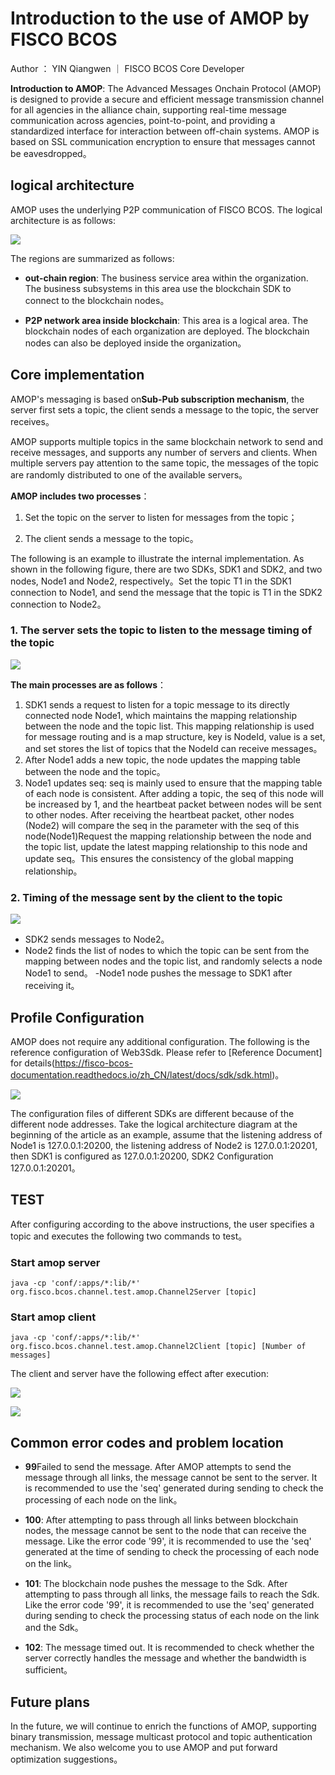 # Introduction to the use of AMOP by FISCO BCOS

Author ： YIN Qiangwen ｜ FISCO BCOS Core Developer

**Introduction to AMOP**: The Advanced Messages Onchain Protocol (AMOP) is designed to provide a secure and efficient message transmission channel for all agencies in the alliance chain, supporting real-time message communication across agencies, point-to-point, and providing a standardized interface for interaction between off-chain systems. AMOP is based on SSL communication encryption to ensure that messages cannot be eavesdropped。

## logical architecture

AMOP uses the underlying P2P communication of FISCO BCOS. The logical architecture is as follows:

![](../../../../images/articles/amop_introduction/IMG_5315.JPG)

The regions are summarized as follows:

- **out-chain region**: The business service area within the organization. The business subsystems in this area use the blockchain SDK to connect to the blockchain nodes。

- **P2P network area inside blockchain**: This area is a logical area. The blockchain nodes of each organization are deployed. The blockchain nodes can also be deployed inside the organization。

## **Core implementation**

AMOP's messaging is based on**Sub-Pub subscription mechanism**, the server first sets a topic, the client sends a message to the topic, the server receives。

AMOP supports multiple topics in the same blockchain network to send and receive messages, and supports any number of servers and clients. When multiple servers pay attention to the same topic, the messages of the topic are randomly distributed to one of the available servers。

**AMOP includes two processes**：

1. Set the topic on the server to listen for messages from the topic；

2. The client sends a message to the topic。

The following is an example to illustrate the internal implementation. As shown in the following figure, there are two SDKs, SDK1 and SDK2, and two nodes, Node1 and Node2, respectively。Set the topic T1 in the SDK1 connection to Node1, and send the message that the topic is T1 in the SDK2 connection to Node2。

### 1. The server sets the topic to listen to the message timing of the topic

![](../../../../images/articles/amop_introduction/IMG_5316.JPG)

**The main processes are as follows**：

1. SDK1 sends a request to listen for a topic message to its directly connected node Node1, which maintains the mapping relationship between the node and the topic list. This mapping relationship is used for message routing and is a map structure, key is NodeId, value is a set, and set stores the list of topics that the NodeId can receive messages。
2. After Node1 adds a new topic, the node updates the mapping table between the node and the topic。
3. Node1 updates seq: seq is mainly used to ensure that the mapping table of each node is consistent. After adding a topic, the seq of this node will be increased by 1, and the heartbeat packet between nodes will be sent to other nodes. After receiving the heartbeat packet, other nodes (Node2) will compare the seq in the parameter with the seq of this node(Node1)Request the mapping relationship between the node and the topic list, update the latest mapping relationship to this node and update seq。This ensures the consistency of the global mapping relationship。

### 2. Timing of the message sent by the client to the topic

![](../../../../images/articles/amop_introduction/IMG_5317.JPG)

- SDK2 sends messages to Node2。
- Node2 finds the list of nodes to which the topic can be sent from the mapping between nodes and the topic list, and randomly selects a node Node1 to send。
-Node1 node pushes the message to SDK1 after receiving it。

## Profile Configuration

AMOP does not require any additional configuration. The following is the reference configuration of Web3Sdk. Please refer to [Reference Document] for details(https://fisco-bcos-documentation.readthedocs.io/zh_CN/latest/docs/sdk/sdk.html)。

![](../../../../images/articles/amop_introduction/IMG_5318.PNG)

The configuration files of different SDKs are different because of the different node addresses. Take the logical architecture diagram at the beginning of the article as an example, assume that the listening address of Node1 is 127.0.0.1:20200, the listening address of Node2 is 127.0.0.1:20201, then SDK1 is configured as 127.0.0.1:20200, SDK2 Configuration 127.0.0.1:20201。

## TEST

After configuring according to the above instructions, the user specifies a topic and executes the following two commands to test。 

### Start amop server

```
java -cp 'conf/:apps/*:lib/*' org.fisco.bcos.channel.test.amop.Channel2Server [topic]
```

### Start amop client

```
java -cp 'conf/:apps/*:lib/*' org.fisco.bcos.channel.test.amop.Channel2Client [topic] [Number of messages]
```

The client and server have the following effect after execution:

![](../../../../images/articles/amop_introduction/IMG_5319.JPG)

![](../../../../images/articles/amop_introduction/IMG_5320.JPG)

## Common error codes and problem location

- **99**Failed to send the message. After AMOP attempts to send the message through all links, the message cannot be sent to the server. It is recommended to use the 'seq' generated during sending to check the processing of each node on the link。

- **100**: After attempting to pass through all links between blockchain nodes, the message cannot be sent to the node that can receive the message. Like the error code '99', it is recommended to use the 'seq' generated at the time of sending to check the processing of each node on the link。

- **101**: The blockchain node pushes the message to the Sdk. After attempting to pass through all links, the message fails to reach the Sdk. Like the error code '99', it is recommended to use the 'seq' generated during sending to check the processing status of each node on the link and the Sdk。

- **102**: The message timed out. It is recommended to check whether the server correctly handles the message and whether the bandwidth is sufficient。

## Future plans

In the future, we will continue to enrich the functions of AMOP, supporting binary transmission, message multicast protocol and topic authentication mechanism. We also welcome you to use AMOP and put forward optimization suggestions。